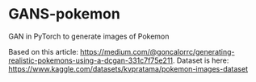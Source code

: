 # GANS-pokemon
GAN in PyTorch to generate images of Pokemon

Based on this article: https://medium.com/@goncalorrc/generating-realistic-pokemons-using-a-dcgan-331c7f75e211.
Dataset is here: https://www.kaggle.com/datasets/kvpratama/pokemon-images-dataset

